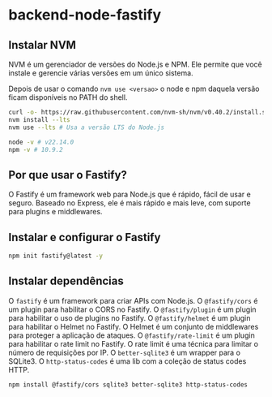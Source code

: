 # backend-node-fastify

## Instalar NVM

NVM é um gerenciador de versões do Node.js e NPM. Ele permite que você instale e gerencie várias versões em um único sistema.

Depois de usar o comando `nvm use <versao>` o node e npm daquela versão ficam disponíveis no PATH do shell.

```bash
curl -o- https://raw.githubusercontent.com/nvm-sh/nvm/v0.40.2/install.sh | bash
nvm install --lts
nvm use --lts # Usa a versão LTS do Node.js

node -v # v22.14.0
npm -v # 10.9.2
```

## Por que usar o Fastify?

O Fastify é um framework web para Node.js que é rápido, fácil de usar e seguro. Baseado no Express, ele é mais rápido e mais leve, com suporte para plugins e middlewares.

## Instalar e configurar o Fastify

```bash
npm init fastify@latest -y
```

## Instalar dependências

O `fastify` é um framework para criar APIs com Node.js.
O `@fastify/cors` é um plugin para habilitar o CORS no Fastify.
O `@fastify/plugin` é um plugin para habilitar o uso de plugins no Fastify. 
O `@fastify/helmet` é um plugin para habilitar o Helmet no Fastify. O Helmet é um conjunto de middlewares para proteger a aplicação de ataques.
O `@fastify/rate-limit` é um plugin para habilitar o rate limit no Fastify. O rate limit é uma técnica para limitar o número de requisições por IP.
O `better-sqlite3` é um wrapper para o SQLite3.
O `http-status-codes` é uma lib com a coleção de status codes HTTP.

```bash
npm install @fastify/cors sqlite3 better-sqlite3 http-status-codes
```
